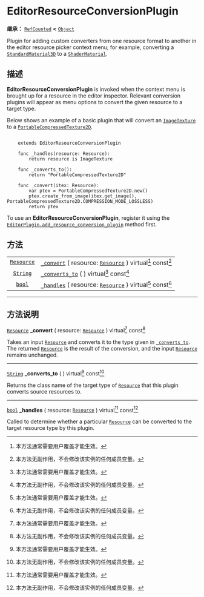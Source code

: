 <!-- ⚠ 请勿编辑本文件 ⚠ -->
<!-- 本文档使用脚本从 WeDot 引擎源码仓库生成。 -->
<!-- 生成脚本：https://github.com/WeDot-Engine/WeDot/tree/4.3/doc/tools/make_md.py； -->
<!-- 原文件：https://github.com/WeDot-Engine/WeDot/tree/4.3/doc/classes/EditorResourceConversionPlugin.xml。 -->

<div id="_class_editorresourceconversionplugin"></div>

# EditorResourceConversionPlugin

**继承：** [`RefCounted`](class_refcounted.md) **<** [`Object`](class_object.md)

Plugin for adding custom converters from one resource format to another in the editor resource picker context menu; for example, converting a [`StandardMaterial3D`](class_standardmaterial3d.md) to a [`ShaderMaterial`](class_shadermaterial.md).

## 描述

**EditorResourceConversionPlugin** is invoked when the context menu is brought up for a resource in the editor inspector. Relevant conversion plugins will appear as menu options to convert the given resource to a target type.

Below shows an example of a basic plugin that will convert an [`ImageTexture`](class_imagetexture.md) to a [`PortableCompressedTexture2D`](class_portablecompressedtexture2d.md).



```gdscript

    extends EditorResourceConversionPlugin
    
    func _handles(resource: Resource):
        return resource is ImageTexture
    
    func _converts_to():
        return "PortableCompressedTexture2D"
    
    func _convert(itex: Resource):
        var ptex = PortableCompressedTexture2D.new()
        ptex.create_from_image(itex.get_image(), PortableCompressedTexture2D.COMPRESSION_MODE_LOSSLESS)
        return ptex
```



To use an **EditorResourceConversionPlugin**, register it using the [`EditorPlugin.add_resource_conversion_plugin`](#class_editorplugin_method_add_resource_conversion_plugin) method first.



## 方法

|||
|:-:|:--|
| [`Resource`](class_resource.md) | [`_convert`](#class_editorresourceconversionplugin_private_method__convert) ( resource: [`Resource`](class_resource.md) ) virtual[^virtual] const[^const] |
| [`String`](class_string.md)     | [`_converts_to`](#class_editorresourceconversionplugin_private_method__converts_to) ( ) virtual[^virtual] const[^const]                                   |
| [`bool`](class_bool.md)         | [`_handles`](#class_editorresourceconversionplugin_private_method__handles) ( resource: [`Resource`](class_resource.md) ) virtual[^virtual] const[^const] |

<!-- rst-class:: classref-section-separator -->

---

## 方法说明

<div id="_class_editorresourceconversionplugin_private_method__convert"></div>

[`Resource`](class_resource.md) **_convert** ( resource: [`Resource`](class_resource.md) ) virtual[^virtual] const[^const]<div id="class_editorresourceconversionplugin_private_method__convert"></div>

Takes an input [`Resource`](class_resource.md) and converts it to the type given in [`_converts_to`](#class_editorresourceconversionplugin_private_method__converts_to). The returned [`Resource`](class_resource.md) is the result of the conversion, and the input [`Resource`](class_resource.md) remains unchanged.

<!-- rst-class:: classref-item-separator -->

---

<div id="_class_editorresourceconversionplugin_private_method__converts_to"></div>

[`String`](class_string.md) **_converts_to** ( ) virtual[^virtual] const[^const]<div id="class_editorresourceconversionplugin_private_method__converts_to"></div>

Returns the class name of the target type of [`Resource`](class_resource.md) that this plugin converts source resources to.

<!-- rst-class:: classref-item-separator -->

---

<div id="_class_editorresourceconversionplugin_private_method__handles"></div>

[`bool`](class_bool.md) **_handles** ( resource: [`Resource`](class_resource.md) ) virtual[^virtual] const[^const]<div id="class_editorresourceconversionplugin_private_method__handles"></div>

Called to determine whether a particular [`Resource`](class_resource.md) can be converted to the target resource type by this plugin.

[^virtual]: 本方法通常需要用户覆盖才能生效。
[^const]: 本方法无副作用，不会修改该实例的任何成员变量。
[^vararg]: 本方法除了能接受在此处描述的参数外，还能够继续接受任意数量的参数。
[^constructor]: 本方法用于构造某个类型。
[^static]: 调用本方法无需实例，可直接使用类名进行调用。
[^operator]: 本方法描述的是使用本类型作为左操作数的有效运算符。
[^bitfield]: 这个值是由下列位标志构成位掩码的整数。
[^void]: 无返回值。
